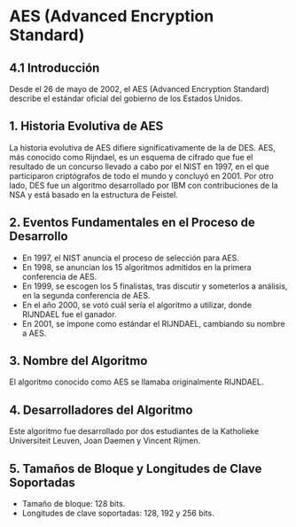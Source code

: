# AES (Advanced Encryption Standard)

## 4.1 Introducción
Desde el 26 de mayo de 2002, el AES (Advanced Encryption Standard) describe el estándar oficial del gobierno de los Estados Unidos.

## 1. Historia Evolutiva de AES
La historia evolutiva de AES difiere significativamente de la de DES. AES, más conocido como Rijndael, es un esquema de cifrado que fue el resultado de un concurso llevado a cabo por el NIST en 1997, en el que participaron criptógrafos de todo el mundo y concluyó en 2001. Por otro lado, DES fue un algoritmo desarrollado por IBM con contribuciones de la NSA y está basado en la estructura de Feistel.

## 2. Eventos Fundamentales en el Proceso de Desarrollo
- En 1997, el NIST anuncia el proceso de selección para AES.
- En 1998, se anuncian los 15 algoritmos admitidos en la primera conferencia de AES.
- En 1999, se escogen los 5 finalistas, tras discutir y someterlos a análisis, en la segunda conferencia de AES.
- En el año 2000, se votó cuál sería el algoritmo a utilizar, donde RIJNDAEL fue el ganador.
- En 2001, se impone como estándar el RIJNDAEL, cambiando su nombre a AES.

## 3. Nombre del Algoritmo
El algoritmo conocido como AES se llamaba originalmente RIJNDAEL.

## 4. Desarrolladores del Algoritmo
Este algoritmo fue desarrollado por dos estudiantes de la Katholieke Universiteit Leuven, Joan Daemen y Vincent Rijmen.

## 5. Tamaños de Bloque y Longitudes de Clave Soportadas
- Tamaño de bloque: 128 bits.
- Longitudes de clave soportadas: 128, 192 y 256 bits.

